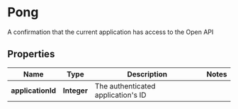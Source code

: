 

# Pong

A confirmation that the current application has access to the Open API

## Properties

Name | Type | Description | Notes
------------ | ------------- | ------------- | -------------
**applicationId** | **Integer** | The authenticated application&#39;s ID | 



